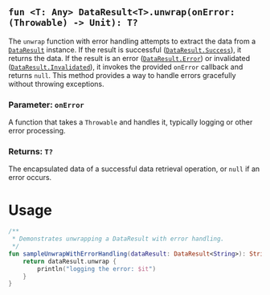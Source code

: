 ## `fun <T: Any> DataResult<T>.unwrap(onError: (Throwable) -> Unit): T?`

The `unwrap` function with error handling attempts to extract the data from a [`DataResult`](../DATA_RESULT.md) instance. If the result is 
successful ([`DataResult.Success`](../DATA_RESULT.md)), it returns the data. If the result is an error ([`DataResult.Error`](../DATA_RESULT.md)) or invalidated 
([`DataResult.Invalidated`](../DATA_RESULT.md)), it invokes the provided `onError` callback and returns `null`. This method provides a way to 
handle errors gracefully without throwing exceptions.

### Parameter: `onError`
A function that takes a `Throwable` and handles it, typically logging or other error processing.

### Returns: `T?`
The encapsulated data of a successful data retrieval operation, or `null` if an error occurs.

# Usage
```kotlin
/**
 * Demonstrates unwrapping a DataResult with error handling.
 */
fun sampleUnwrapWithErrorHandling(dataResult: DataResult<String>): String? {
    return dataResult.unwrap {
        println("logging the error: $it")
    }
}
